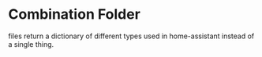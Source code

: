 # Combination Folder
files return a dictionary of different types used in home-assistant instead of
a single thing.
